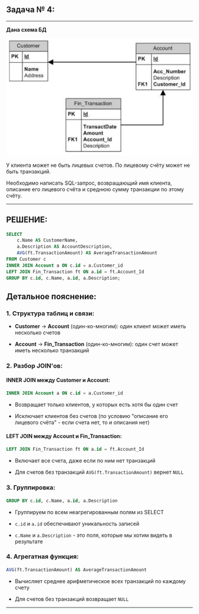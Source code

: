 ## Задача № 4:

---
**Дана схема БД**

![Схема|500](../_Attachments_Task4/shema_BD.png)

У клиента может не быть лицевых счетов. По лицевому счёту может не быть
транзакций.

Необходимо написать SQL-запрос, возвращающий имя клиента, описание его
лицевого счёта и среднюю сумму транзакции по этому счёту.

---
## РЕШЕНИЕ:
```sql
SELECT 
    c.Name AS CustomerName,
    a.Description AS AccountDescription,
    AVG(ft.TransactionAmount) AS AverageTransactionAmount
FROM Customer c
INNER JOIN Account a ON c.id = a.Customer_id
LEFT JOIN Fin_Transaction ft ON a.id = ft.Account_Id
GROUP BY c.id, c.Name, a.id, a.Description;
```
## Детальное пояснение:

### 1. **Структура таблиц и связи:**

- **Customer** → **Account** (один-ко-многим): один клиент может иметь несколько счетов
    
- **Account** → **Fin_Transaction** (один-ко-многим): один счет может иметь несколько транзакций

### 2. **Разбор JOIN'ов:**

#### **INNER JOIN между Customer и Account:**
```sql
INNER JOIN Account a ON c.id = a.Customer_id
```

- Возвращает только клиентов, у которых есть хотя бы один счет
    
- Исключает клиентов без счетов (по условию "описание его лицевого счёта" - если счета нет, то и описания нет)

#### **LEFT JOIN между Account и Fin_Transaction:**
```sql
LEFT JOIN Fin_Transaction ft ON a.id = ft.Account_Id
```

- Включает все счета, даже если по ним нет транзакций
    
- Для счетов без транзакций `AVG(ft.TransactionAmount)` вернет `NULL`

### 3. **Группировка:**
```sql
GROUP BY c.id, c.Name, a.id, a.Description
```

- Группируем по всем неагрегированным полям из SELECT
    
- `c.id` и `a.id` обеспечивают уникальность записей
    
- `c.Name` и `a.Description` - это поля, которые мы хотим видеть в результате
    

### 4. **Агрегатная функция:**
```sql
AVG(ft.TransactionAmount) AS AverageTransactionAmount
```

- Вычисляет среднее арифметическое всех транзакций по каждому счету
    
- Для счетов без транзакций возвращает `NULL`

---
